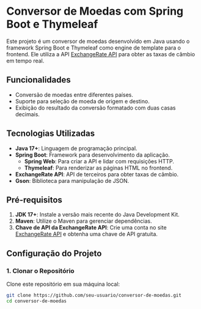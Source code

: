 # Conversor de Moedas com Spring Boot e Thymeleaf

Este projeto é um conversor de moedas desenvolvido em Java usando o framework Spring Boot e Thymeleaf como engine de template para o frontend. Ele utiliza a API [ExchangeRate API](https://www.exchangerate-api.com/) para obter as taxas de câmbio em tempo real.

## Funcionalidades

- Conversão de moedas entre diferentes países.
- Suporte para seleção de moeda de origem e destino.
- Exibição do resultado da conversão formatado com duas casas decimais.

## Tecnologias Utilizadas

- **Java 17+**: Linguagem de programação principal.
- **Spring Boot**: Framework para desenvolvimento da aplicação.
    - **Spring Web**: Para criar a API e lidar com requisições HTTP.
    - **Thymeleaf**: Para renderizar as páginas HTML no frontend.
- **ExchangeRate API**: API de terceiros para obter taxas de câmbio.
- **Gson**: Biblioteca para manipulação de JSON.

## Pré-requisitos

1. **JDK 17+**: Instale a versão mais recente do Java Development Kit.
2. **Maven**: Utilize o Maven para gerenciar dependências.
3. **Chave de API da ExchangeRate API**: Crie uma conta no site [ExchangeRate API](https://www.exchangerate-api.com/) e obtenha uma chave de API gratuita.

## Configuração do Projeto

### 1. Clonar o Repositório

Clone este repositório em sua máquina local:

```bash
git clone https://github.com/seu-usuario/conversor-de-moedas.git
cd conversor-de-moedas
